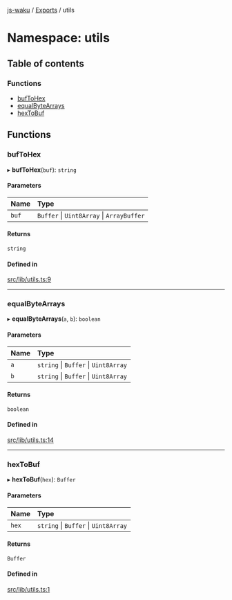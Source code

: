 [js-waku](../README.md) / [Exports](../modules.md) / utils

# Namespace: utils

## Table of contents

### Functions

- [bufToHex](utils.md#buftohex)
- [equalByteArrays](utils.md#equalbytearrays)
- [hexToBuf](utils.md#hextobuf)

## Functions

### bufToHex

▸ **bufToHex**(`buf`): `string`

#### Parameters

| Name | Type |
| :------ | :------ |
| `buf` | `Buffer` \| `Uint8Array` \| `ArrayBuffer` |

#### Returns

`string`

#### Defined in

[src/lib/utils.ts:9](https://github.com/status-im/js-waku/blob/31325bb/src/lib/utils.ts#L9)

___

### equalByteArrays

▸ **equalByteArrays**(`a`, `b`): `boolean`

#### Parameters

| Name | Type |
| :------ | :------ |
| `a` | `string` \| `Buffer` \| `Uint8Array` |
| `b` | `string` \| `Buffer` \| `Uint8Array` |

#### Returns

`boolean`

#### Defined in

[src/lib/utils.ts:14](https://github.com/status-im/js-waku/blob/31325bb/src/lib/utils.ts#L14)

___

### hexToBuf

▸ **hexToBuf**(`hex`): `Buffer`

#### Parameters

| Name | Type |
| :------ | :------ |
| `hex` | `string` \| `Buffer` \| `Uint8Array` |

#### Returns

`Buffer`

#### Defined in

[src/lib/utils.ts:1](https://github.com/status-im/js-waku/blob/31325bb/src/lib/utils.ts#L1)
